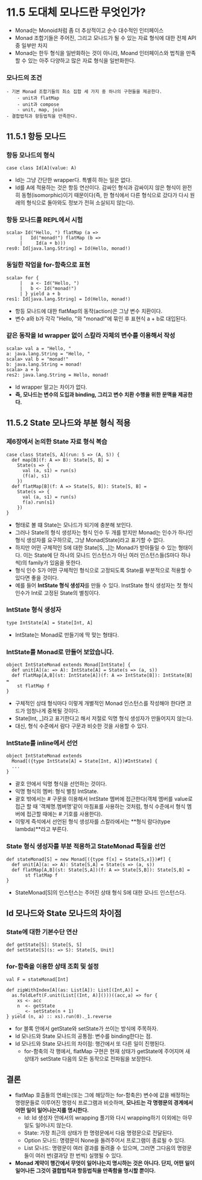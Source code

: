 # 11.5 도대체 모나드란 무엇인가?
- Monad는 Monoid처럼 좀 더 추상적이고 순수 대수적인 인터페이스
- Monad 조합기들은 주어진, 그리고 모나드가 될 수 있는 자료 형식에 대한 전체 API 중 일부만 차지
- Monad는 한두 형식을 일반화하는 것이 아니라, Moand 인터페이스와 법칙을 만족할 수 있는 아주 다양하고 많은 자료 형식을 일반화한다.

### 모나드의 조건
	- 기본 Monad 조합기들의 최소 집합 세 가지 중 하나의 구현들을 제공한다.
		- unit과 flatMap
		- unit과 compose
		- unit, map, join
	- 결합법칙과 항등법칙을 만족한다.

## 11.5.1 항등 모나드
### 항등 모나드의 형식
```
case class Id[A](value: A)
```
- Id는 그냥 간단한 wrapper다. 특별히 하는 일은 없다.
- Id를 A에 적용하는 것은 항등 연산이다. 감싸인 형식과 감싸이지 않은 형식이 완전히 동형(isomorphic)이기 때문이다(즉, 한 형식에서 다른 형식으로 갔다가 다시 원래의 형식으로 돌아와도 정보가 전혀 소실되지 않는다).

### 항등 모나드를 REPL에서 시험
```
scala> Id("Hello, ") flatMap (a =>     |   Id("monad!") flatMap (b =>     |     Id(a + b)))res0: Id[java.lang.String] = Id(Hello, monad!)
```
### 동일한 작업을 for-함축으로 표현
```scala> for {     |   a <- Id("Hello, ")     |   b <- Id("monad!")     | } yield a + bres1: Id[java.lang.String] = Id(Hello, monad!)
```
- 항등 모나드에 대한 flatMap의 동작(action)은 그냥 변수 치환이다.
- 변수 a와 b가 각각 "Hello, "와 "monad!"에 묶인 후 표현식 a + b로 대입된다.

### 같은 동작을 Id wrapper 없이 스칼라 자체의 변수를 이용해서 작성
```
scala> val a = "Hello, "a: java.lang.String = "Hello, "scala> val b = "monad!"b: java.lang.String = monad!scala> a + bres2: java.lang.String = Hello, monad!
```
- Id wrapper 말고는 차이가 없다.
- **즉, 모나드는 변수의 도입과 binding, 그리고 변수 치환 수행을 위한 문맥을 제공한다.**

## 11.5.2 State 모나드와 부분 형식 적용

### 제6장에서 논의한 State 자료 형식 복습
```case class State[S, A](run: S => (A, S)) {
  def map[B](f: A => B): State[S, B] =    State(s => {      val (a, s1) = run(s)
      (f(a), s1)    })  def flatMap[B](f: A => State[S, B]): State[S, B] =    State(s => {
	  val (a, s1) = run(s)      f(a).run(s1)    })}
```
- 형태로 볼 떄 State는 모나드가 되기에 충분해 보인다.
- 그러나 State의 형식 생성자는 형식 인수 두 개를 받지만 Monad는 인수가 하나인 형식 생성자를 요구하므로, 그냥 Monad[State]라고 표기할 수 없다.
- 하지만 어떤 구체적인 S에 대한 State[S, _]는 Monad가 받아들일 수 있는 형태이다. 이는 State에 단 하나의 모나드 인스턴스가 아닌 여러 인스턴스들(S마다 하나씩)의 family가 있음을 뜻한다.
- 형식 인수 S가 어떤 구체적인 형식으로 고정되도록 State를 부분적으로 적용할 수 있다면 좋을 것이다.
- 예를 들어 **IntState 형식 생성자**를 만들 수 있다. InstState 형식 생성자는 첫 형식 인수가 Int로 고정된 State의 별칭이다.

### IntState 형식 생성자
```type IntState[A] = State[Int, A]```
- IntState는 Monad로 만들기에 딱 맞는 형태다.

### IntState를 Monad로 만들어 보았습니다.
```object IntStateMonad extends Monad[IntState] {  def unit[A](a: => A): IntState[A] = State(s => (a, s))  def flatMap[A,B](st: IntState[A])(f: A => IntState[B]): IntState[B] =    st flatMap f
}```
- 구체적인 상태 형식마다 이렇게 개별적인 Monad 인스턴스를 작성해야 한다면 코드가 엄청나게 중복될 것이다.
- State[Int, _]라고 표기한다고 해서 저절로 익명 형식 생성자가 만들어지지 않는다.
- 대신, 형식 수준에서 람다 구문과 비슷한 것을 사용할 수 있다.

### IntState를 inline에서 선언
```
object IntStateMonad extends  Monad[({type IntState[A] = State[Int, A]})#IntState] {
  ...}
```
- 괄호 안에서 익명 형식을 선언하는 것이다.
- 익명 형식의 멤버: 형식 별칭 IntState.
- 괄호 밖에서는 # 구문을 이용해서 IntState 멤버에 접근한다(객체 멤버를 value로 접근 할 때 '객체명.멤버명'같이 마침표를 사용하는 것처럼, 형식 수준에서 형식 멤버에 접근할 때에는 # 기호를 사용한다).
- 이렇게 즉석에서 선언된 형식 생성자를 스칼라에서는 **형식 람다(type lambda)**라고 부른다.### State 형식 생성자를 부분 적용하고 StateMonad 특질을 선언```def stateMonad[S] = new Monad[({type f[x] = State[S,x]})#f] {  def unit[A](a: => A): State[S,A] = State(s => (a, s))  def flatMap[A,B](st: State[S,A])(f: A => State[S,B]): State[S,B] =￼￼￼    st flatMap f}```- StateMonad[S]의 인스턴스는 주어진 상태 형식 S에 대한 모나드 인스턴스다.

## Id 모나드와 State 모나드의 차이점

### State에 대한 기본수단 연산```def getState[S]: State[S, S]def setState[S](s: => S): State[S, Unit]```
### for-함축을 이용한 상태 조회 및 설정
```
val F = stateMonad[Int]def zipWithIndex[A](as: List[A]): List[(Int,A)] =  as.foldLeft(F.unit(List[(Int, A)]()))((acc,a) => for {
    xs <- acc    n  <- getState    _  <- setState(n + 1)} yield (n, a) :: xs).run(0)._1.reverse
```
- for 블록 안에서 getState와 setState가 쓰이는 방식에 주목하자.
- Id 모나드와 State 모나드의 공통점: 변수를 binding한다는 점.
- Id 모나드와 State 모나드의 차이점: 행간에서 또 다른 일이 진행된다.
	- for-함축의 각 행에서, flatMap 구현은 현재 상태가 getState에 주어지며 새 상태가 setState 다음의 모든 동작으로 전파됨을 보장한다.

## 결론
- flatMap 호출들의 연쇄는(또는 그에 해당하는 for-함축은) 변수에 값을 배정하는 명령문들로 이루어진 명령식 프로그램과 비슷하며, **모나드는 각 명령문의 경계에서 어떤 일이 일어나는지를 명시한다.**
	-  Id: Id 생성자 안에서의 wrapping 풀기와 다시 wrapping하기 이외에는 아무 일도 일어나지 않는다.
	- State: 가장 최근의 상태가 한 명령문에서 다음 명령문으로 전달된다.
	- Option 모나드: 명령문이 None을 돌려주어서 프로그램이 종료될 수 있다.
	- List 모나드: 명령문이 여러 결과를 돌려줄 수 있으며, 그러면 그다음의 명령문들이 여러 번(결과당 한 번씩) 실행될 수 있다.
- **Monad 계약이 행간에서 무엇이 일어나는지 명시하는 것은 아니다. 단지, 어떤 일이 일어나든 그것이 결합법칙과 항등법칙을 만족함을 명시할 뿐이다.**
